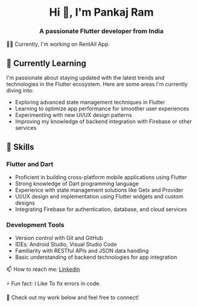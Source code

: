 <h1 align="center">Hi 👋, I'm Pankaj Ram</h1>
<h3 align="center">A passionate Flutter developer from India</h3>

👨‍💻 Currently, I'm working on RentAll App.

## 🌱 Currently Learning

I'm passionate about staying updated with the latest trends and technologies in the Flutter ecosystem. Here are some areas I'm currently diving into:
- Exploring advanced state management techniques in Flutter
- Learning to optimize app performance for smoother user experiences
- Experimenting with new UI/UX design patterns
- Improving my knowledge of backend integration with Firebase or other services

## 💼 Skills

### Flutter and Dart
- Proficient in building cross-platform mobile applications using Flutter
- Strong knowledge of Dart programming language
- Experience with state management solutions like Getx and Provider
- UI/UX design and implementation using Flutter widgets and custom designs
- Integrating Firebase for authentication, database, and cloud services

### Development Tools
- Version control with Git and GitHub
- IDEs: Android Studio, Visual Studio Code
- Familiarity with RESTful APIs and JSON data handling
- Basic understanding of backend technologies for app integration

📫 How to reach me: <a href="https://www.linkedin.com/in/pankaj-ram-ab85ba271/">Linkedin</a>

⚡ Fun fact: I Like To fix errors in code. 

🔗 Check out my work below and feel free to connect!
